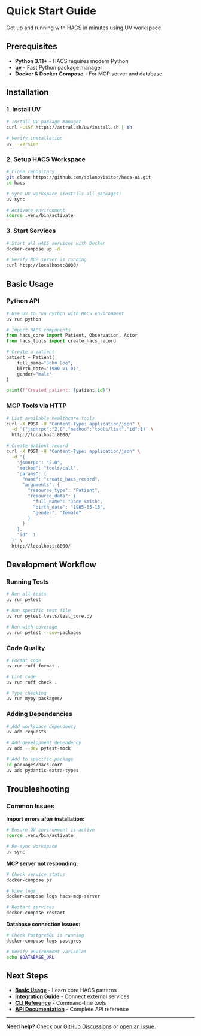 # Quick Start Guide

Get up and running with HACS in minutes using UV workspace.

## Prerequisites

- **Python 3.11+** - HACS requires modern Python
- **[uv](https://github.com/astral-sh/uv)** - Fast Python package manager
- **Docker & Docker Compose** - For MCP server and database

## Installation

### 1. Install UV

```bash
# Install UV package manager
curl -LsSf https://astral.sh/uv/install.sh | sh

# Verify installation
uv --version
```

### 2. Setup HACS Workspace

```bash
# Clone repository
git clone https://github.com/solanovisitor/hacs-ai.git
cd hacs

# Sync UV workspace (installs all packages)
uv sync

# Activate environment
source .venv/bin/activate
```

### 3. Start Services

```bash
# Start all HACS services with Docker
docker-compose up -d

# Verify MCP server is running
curl http://localhost:8000/
```

## Basic Usage

### Python API

```python
# Use UV to run Python with HACS environment
uv run python

# Import HACS components
from hacs_core import Patient, Observation, Actor
from hacs_tools import create_hacs_record

# Create a patient
patient = Patient(
    full_name="John Doe",
    birth_date="1980-01-01",
    gender="male"
)

print(f"Created patient: {patient.id}")
```

### MCP Tools via HTTP

```bash
# List available healthcare tools
curl -X POST -H "Content-Type: application/json" \
  -d '{"jsonrpc":"2.0","method":"tools/list","id":1}' \
  http://localhost:8000/

# Create patient record
curl -X POST -H "Content-Type: application/json" \
  -d '{
    "jsonrpc": "2.0",
    "method": "tools/call",
    "params": {
      "name": "create_hacs_record",
      "arguments": {
        "resource_type": "Patient",
        "resource_data": {
          "full_name": "Jane Smith",
          "birth_date": "1985-05-15",
          "gender": "female"
        }
      }
    },
    "id": 1
  }' \
  http://localhost:8000/
```

## Development Workflow

### Running Tests

```bash
# Run all tests
uv run pytest

# Run specific test file
uv run pytest tests/test_core.py

# Run with coverage
uv run pytest --cov=packages
```

### Code Quality

```bash
# Format code
uv run ruff format .

# Lint code
uv run ruff check .

# Type checking
uv run mypy packages/
```

### Adding Dependencies

```bash
# Add workspace dependency
uv add requests

# Add development dependency
uv add --dev pytest-mock

# Add to specific package
cd packages/hacs-core
uv add pydantic-extra-types
```

## Troubleshooting

### Common Issues

**Import errors after installation:**
```bash
# Ensure UV environment is active
source .venv/bin/activate

# Re-sync workspace
uv sync
```

**MCP server not responding:**
```bash
# Check service status
docker-compose ps

# View logs
docker-compose logs hacs-mcp-server

# Restart services
docker-compose restart
```

**Database connection issues:**
```bash
# Check PostgreSQL is running
docker-compose logs postgres

# Verify environment variables
echo $DATABASE_URL
```

## Next Steps

- **[Basic Usage](basic-usage.md)** - Learn core HACS patterns
- **[Integration Guide](integrations.md)** - Connect external services
- **[CLI Reference](cli.md)** - Command-line tools
- **[API Documentation](api-reference.md)** - Complete API reference

---

**Need help?** Check our [GitHub Discussions](https://github.com/solanovisitor/hacs-ai/discussions) or [open an issue](https://github.com/solanovisitor/hacs-ai/issues).